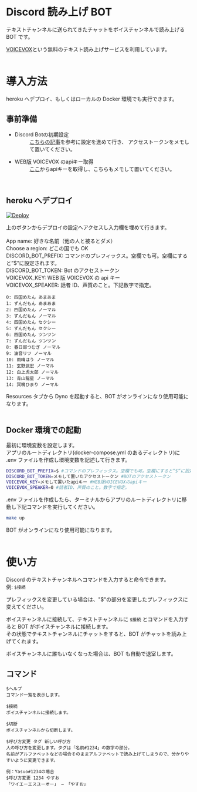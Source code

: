 # Discord 読み上げ BOT

テキストチャンネルに送られてきたチャットをボイスチャンネルで読み上げる BOT です。

[VOICEVOX](https://voicevox.hiroshiba.jp/)という無料のテキスト読み上げサービスを利用しています。
<br>
<br>

# 導入方法

heroku へデプロイ、もしくはローカルの Docker 環境でも実行できます。

## 事前準備

- <dl>
      <dt>Discord Botの初期設定</dt>
      <dd><a href="https://qiita.com/1ntegrale9/items/cb285053f2fa5d0cccdf">こちらの記事</a>を参考に設定を進めて行き、
      アクセストークンをメモして置いてください。</dd>
  </dl>
- <dl>
      <dt>WEB版 VOICEVOX のapiキー取得</dt>
      <dd><a href="https://su-shiki.com/api/">ここ</a>からapiキーを取得し、こちらもメモして置いてください。</dd>
    </dl>
  <br>

## **heroku へデプロイ**

[![Deploy](https://www.herokucdn.com/deploy/button.svg)](https://heroku.com/deploy?template=https://github.com/Odat0620/discord-readaloud-bot)

上のボタンからデプロイの設定へアクセスし入力欄を埋めて行きます。
<br>
<br>
App name: 好きな名前（他の人と被るとダメ）<br>
Choose a region: どこの国でも OK<br>
DISCORD_BOT_PREFIX: コマンドのプレフィックス。空欄でも可。空欄にすると”$”に設定されます。<br>
DISCORD_BOT_TOKEN: Bot のアクセストークン<br>
VOICEVOX_KEY: WEB 版 VOICEVOX の api キー<br>
VOICEVOX_SPEAKER: 話者 ID、声質のこと。下記数字で指定。<br>

```
0: 四国めたん あまあま
1: ずんだもん あまあま
2: 四国めたん ノーマル
3: ずんだもん ノーマル
4: 四国めたん セクシー
5: ずんだもん セクシー
6: 四国めたん ツンツン
7: ずんだもん ツンツン
8: 春日部つむぎ ノーマル
9: 波音リツ ノーマル
10: 雨晴はう ノーマル
11: 玄野武宏 ノーマル
12: 白上虎太郎 ノーマル
13: 青山龍星 ノーマル
14: 冥鳴ひまり ノーマル
```

Resources タブから Dyno を起動すると、BOT がオンラインになり使用可能になります。
<br>
<br>

## **Docker 環境での起動**

最初に環境変数を設定します。<br>
アプリのルートディレクトリ(docker-compose.yml のあるディレクトリ)に .env ファイルを作成し環境変数を記述して行きます。

```sh
DISCORD_BOT_PREFIX=$ #コマンドのプレフィックス。空欄でも可。空欄にすると”$”に設定されます。
DISCORD_BOT_TOKEN=メモして置いたアクセストークン #BOTのアクセストークン
VOICEVOX_KEY=メモして置いたapiキー #WEB版VOICEVOXのapiキー
VOICEVOX_SPEAKER=0 #話者ID、声質のこと。数字で指定。
```

.env ファイルを作成したら、ターミナルからアプリのルートディレクトリに移動し下記コマンドを実行してください。

```sh
make up
```

BOT がオンラインになり使用可能になります。<br>
<br>

# 使い方

Discord のテキストチャンネルへコマンドを入力すると命令できます。<br>
例: `$接続`

プレフィックスを変更している場合は、"$"の部分を変更したプレフィックスに変えてください。

ボイスチャンネルに接続して、テキストチャンネルに `$接続` とコマンドを入力すると BOT がボイスチャンネルに接続します。<br>
その状態でテキストチャンネルにチャットをすると、BOT がチャットを読み上げてくれます。

ボイスチャンネルに誰もいなくなった場合は、BOT も自動で退室します。

## コマンド

```
$ヘルプ
コマンド一覧を表示します。
```

```
$接続
ボイスチャンネルに接続します。
```

```
$切断
ボイスチャンネルから切断します。
```

```
$呼び方変更 タグ 新しい呼び方
人の呼び方を変更します。タグは「名前#1234」の数字の部分。
名前がアルファベットなどの場合そのままアルファベットで読み上げてしまうので、分かりやすいように変更できます。

例：Yasuo#1234の場合
$呼び方変更 1234 やすお
「ワイエーエスユーオー」 → 「やすお」
```
